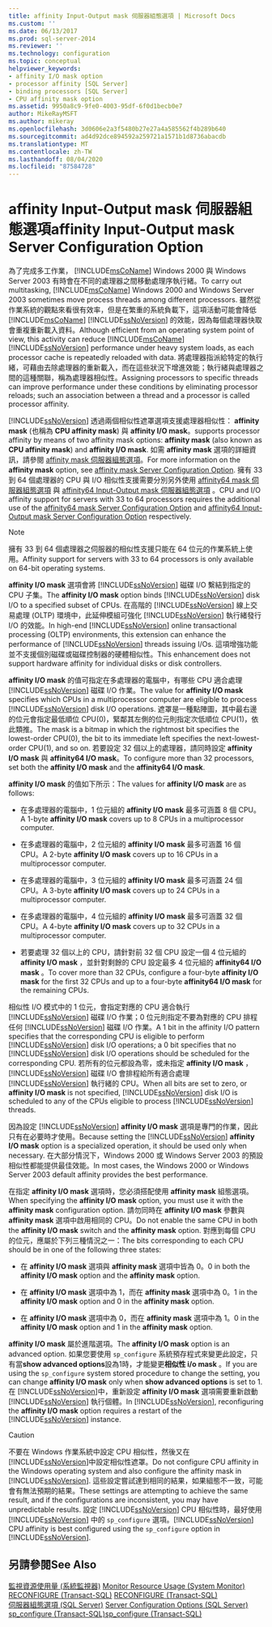 ```yaml
---
title: affinity Input-Output mask 伺服器組態選項 | Microsoft Docs
ms.custom: ''
ms.date: 06/13/2017
ms.prod: sql-server-2014
ms.reviewer: ''
ms.technology: configuration
ms.topic: conceptual
helpviewer_keywords:
- affinity I/O mask option
- processor affinity [SQL Server]
- binding processors [SQL Server]
- CPU affinity mask option
ms.assetid: 9950a8c9-9fe0-4003-95df-6f0d1becb0e7
author: MikeRayMSFT
ms.author: mikeray
ms.openlocfilehash: 3d0606e2a3f5480b27e27a4a585562f4b289b640
ms.sourcegitcommit: ad4d92dce894592a259721a1571b1d8736abacdb
ms.translationtype: MT
ms.contentlocale: zh-TW
ms.lasthandoff: 08/04/2020
ms.locfileid: "87584728"
---
```

# <a name="affinity-input-output-mask-server-configuration-option"></a><span data-ttu-id="fd73f-102">affinity Input-Output mask 伺服器組態選項</span><span class="sxs-lookup"><span data-stu-id="fd73f-102">affinity Input-Output mask Server Configuration Option</span></span>
  <span data-ttu-id="fd73f-103">為了完成多工作業， [!INCLUDE[msCoName](../../includes/msconame-md.md)] Windows 2000 與 Windows Server 2003 有時會在不同的處理器之間移動處理序執行緒。</span><span class="sxs-lookup"><span data-stu-id="fd73f-103">To carry out multitasking, [!INCLUDE[msCoName](../../includes/msconame-md.md)] Windows 2000 and Windows Server 2003 sometimes move process threads among different processors.</span></span> <span data-ttu-id="fd73f-104">雖然從作業系統的觀點來看很有效率，但是在繁重的系統負載下，這項活動可能會降低 [!INCLUDE[msCoName](../../includes/msconame-md.md)] [!INCLUDE[ssNoVersion](../../includes/ssnoversion-md.md)] 的效能，因為每個處理器快取會重複重新載入資料。</span><span class="sxs-lookup"><span data-stu-id="fd73f-104">Although efficient from an operating system point of view, this activity can reduce [!INCLUDE[msCoName](../../includes/msconame-md.md)] [!INCLUDE[ssNoVersion](../../includes/ssnoversion-md.md)] performance under heavy system loads, as each processor cache is repeatedly reloaded with data.</span></span> <span data-ttu-id="fd73f-105">將處理器指派給特定的執行緒，可藉由去除處理器的重新載入，而在這些狀況下增進效能；執行緒與處理器之間的這種關聯，稱為處理器相似性。</span><span class="sxs-lookup"><span data-stu-id="fd73f-105">Assigning processors to specific threads can improve performance under these conditions by eliminating processor reloads; such an association between a thread and a processor is called processor affinity.</span></span>  
  
 [!INCLUDE[ssNoVersion](../../includes/ssnoversion-md.md)] <span data-ttu-id="fd73f-106">透過兩個相似性遮罩選項支援處理器相似性： **affinity mask** (也稱為 **CPU affinity mask**) 與 **affinity I/O mask**。</span><span class="sxs-lookup"><span data-stu-id="fd73f-106">supports processor affinity by means of two affinity mask options: **affinity mask** (also known as **CPU affinity mask**) and **affinity I/O mask**.</span></span> <span data-ttu-id="fd73f-107">如需 **affinity mask** 選項的詳細資訊，請參閱 [affinity mask 伺服器組態選項](affinity-mask-server-configuration-option.md)。</span><span class="sxs-lookup"><span data-stu-id="fd73f-107">For more information on the **affinity mask** option, see [affinity mask Server Configuration Option](affinity-mask-server-configuration-option.md).</span></span> <span data-ttu-id="fd73f-108">擁有 33 到 64 個處理器的 CPU 與 I/O 相似性支援需要分別另外使用 [affinity64 mask 伺服器組態選項](affinity64-mask-server-configuration-option.md) 與 [affinity64 Input-Output mask 伺服器組態選項](affinity64-input-output-mask-server-configuration-option.md) 。</span><span class="sxs-lookup"><span data-stu-id="fd73f-108">CPU and I/O affinity support for servers with 33 to 64 processors requires the additional use of the [affinity64 mask Server Configuration Option](affinity64-mask-server-configuration-option.md) and [affinity64 Input-Output mask Server Configuration Option](affinity64-input-output-mask-server-configuration-option.md) respectively.</span></span>  
  
> [!NOTE]  
>  <span data-ttu-id="fd73f-109">擁有 33 到 64 個處理器之伺服器的相似性支援只能在 64 位元的作業系統上使用。</span><span class="sxs-lookup"><span data-stu-id="fd73f-109">Affinity support for servers with 33 to 64 processors is only available on 64-bit operating systems.</span></span>  
  
 <span data-ttu-id="fd73f-110">**affinity I/O mask** 選項會將 [!INCLUDE[ssNoVersion](../../includes/ssnoversion-md.md)] 磁碟 I/O 繫結到指定的 CPU 子集。</span><span class="sxs-lookup"><span data-stu-id="fd73f-110">The **affinity I/O mask** option binds [!INCLUDE[ssNoVersion](../../includes/ssnoversion-md.md)] disk I/O to a specified subset of CPUs.</span></span> <span data-ttu-id="fd73f-111">在高階的 [!INCLUDE[ssNoVersion](../../includes/ssnoversion-md.md)] 線上交易處理 (OLTP) 環境中，此延伸模組可強化 [!INCLUDE[ssNoVersion](../../includes/ssnoversion-md.md)] 執行緒發行 I/O 的效能。</span><span class="sxs-lookup"><span data-stu-id="fd73f-111">In high-end [!INCLUDE[ssNoVersion](../../includes/ssnoversion-md.md)] online transactional processing (OLTP) environments, this extension can enhance the performance of [!INCLUDE[ssNoVersion](../../includes/ssnoversion-md.md)] threads issuing I/Os.</span></span> <span data-ttu-id="fd73f-112">這項增強功能並不支援個別磁碟或磁碟控制器的硬體相似性。</span><span class="sxs-lookup"><span data-stu-id="fd73f-112">This enhancement does not support hardware affinity for individual disks or disk controllers.</span></span>  
  
 <span data-ttu-id="fd73f-113">**affinity I/O mask** 的值可指定在多處理器的電腦中，有哪些 CPU 適合處理 [!INCLUDE[ssNoVersion](../../includes/ssnoversion-md.md)] 磁碟 I/O 作業。</span><span class="sxs-lookup"><span data-stu-id="fd73f-113">The value for **affinity I/O mask** specifies which CPUs in a multiprocessor computer are eligible to process [!INCLUDE[ssNoVersion](../../includes/ssnoversion-md.md)] disk I/O operations.</span></span> <span data-ttu-id="fd73f-114">遮罩是一種點陣圖，其中最右邊的位元會指定最低順位 CPU(0)，緊鄰其左側的位元則指定次低順位 CPU(1)，依此類推。</span><span class="sxs-lookup"><span data-stu-id="fd73f-114">The mask is a bitmap in which the rightmost bit specifies the lowest-order CPU(0), the bit to its immediate left specifies the next-lowest-order CPU(1), and so on.</span></span> <span data-ttu-id="fd73f-115">若要設定 32 個以上的處理器，請同時設定 **affinity I/O mask** 與 **affinity64 I/O mask**。</span><span class="sxs-lookup"><span data-stu-id="fd73f-115">To configure more than 32 processors, set both the **affinity I/O mask** and the **affinity64 I/O mask**.</span></span>  
  
 <span data-ttu-id="fd73f-116">**affinity I/O mask** 的值如下所示：</span><span class="sxs-lookup"><span data-stu-id="fd73f-116">The values for **affinity I/O mask** are as follows:</span></span>  
  
-   <span data-ttu-id="fd73f-117">在多處理器的電腦中，1 位元組的 **affinity I/O mask** 最多可涵蓋 8 個 CPU。</span><span class="sxs-lookup"><span data-stu-id="fd73f-117">A 1-byte **affinity I/O mask** covers up to 8 CPUs in a multiprocessor computer.</span></span>  
  
-   <span data-ttu-id="fd73f-118">在多處理器的電腦中，2 位元組的 **affinity I/O mask** 最多可涵蓋 16 個 CPU。</span><span class="sxs-lookup"><span data-stu-id="fd73f-118">A 2-byte **affinity I/O mask** covers up to 16 CPUs in a multiprocessor computer.</span></span>  
  
-   <span data-ttu-id="fd73f-119">在多處理器的電腦中，3 位元組的 **affinity I/O mask** 最多可涵蓋 24 個 CPU。</span><span class="sxs-lookup"><span data-stu-id="fd73f-119">A 3-byte **affinity I/O mask** covers up to 24 CPUs in a multiprocessor computer.</span></span>  
  
-   <span data-ttu-id="fd73f-120">在多處理器的電腦中，4 位元組的 **affinity I/O mask** 最多可涵蓋 32 個 CPU。</span><span class="sxs-lookup"><span data-stu-id="fd73f-120">A 4-byte **affinity I/O mask** covers up to 32 CPUs in a multiprocessor computer.</span></span>  
  
-   <span data-ttu-id="fd73f-121">若要處理 32 個以上的 CPU，請針對前 32 個 CPU 設定一個 4 位元組的 **affinity I/O mask** ，並針對剩餘的 CPU 設定最多 4 位元組的 **affinity64 I/O mask** 。</span><span class="sxs-lookup"><span data-stu-id="fd73f-121">To cover more than 32 CPUs, configure a four-byte **affinity I/O mask** for the first 32 CPUs and up to a four-byte **affinity64 I/O mask** for the remaining CPUs.</span></span>  
  
 <span data-ttu-id="fd73f-122">相似性 I/O 模式中的 1 位元，會指定對應的 CPU 適合執行 [!INCLUDE[ssNoVersion](../../includes/ssnoversion-md.md)] 磁碟 I/O 作業；0 位元則指定不要為對應的 CPU 排程任何 [!INCLUDE[ssNoVersion](../../includes/ssnoversion-md.md)] 磁碟 I/O 作業。</span><span class="sxs-lookup"><span data-stu-id="fd73f-122">A 1 bit in the affinity I/O pattern specifies that the corresponding CPU is eligible to perform [!INCLUDE[ssNoVersion](../../includes/ssnoversion-md.md)] disk I/O operations; a 0 bit specifies that no [!INCLUDE[ssNoVersion](../../includes/ssnoversion-md.md)] disk I/O operations should be scheduled for the corresponding CPU.</span></span> <span data-ttu-id="fd73f-123">若所有的位元都設為零，或未指定 **affinity I/O mask** ， [!INCLUDE[ssNoVersion](../../includes/ssnoversion-md.md)] 磁碟 I/O 會排程給所有適合處理 [!INCLUDE[ssNoVersion](../../includes/ssnoversion-md.md)] 執行緒的 CPU。</span><span class="sxs-lookup"><span data-stu-id="fd73f-123">When all bits are set to zero, or **affinity I/O mask** is not specified, [!INCLUDE[ssNoVersion](../../includes/ssnoversion-md.md)] disk I/O is scheduled to any of the CPUs eligible to process [!INCLUDE[ssNoVersion](../../includes/ssnoversion-md.md)] threads.</span></span>  
  
 <span data-ttu-id="fd73f-124">因為設定 [!INCLUDE[ssNoVersion](../../includes/ssnoversion-md.md)] **affinity I/O mask** 選項是專門的作業，因此只有在必要時才使用。</span><span class="sxs-lookup"><span data-stu-id="fd73f-124">Because setting the [!INCLUDE[ssNoVersion](../../includes/ssnoversion-md.md)] **affinity I/O mask** option is a specialized operation, it should be used only when necessary.</span></span> <span data-ttu-id="fd73f-125">在大部分情況下，Windows 2000 或 Windows Server 2003 的預設相似性都能提供最佳效能。</span><span class="sxs-lookup"><span data-stu-id="fd73f-125">In most cases, the Windows 2000 or Windows Server 2003 default affinity provides the best performance.</span></span>  
  
 <span data-ttu-id="fd73f-126">在指定 **affinity I/O mask** 選項時，您必須搭配使用 **affinity mask** 組態選項。</span><span class="sxs-lookup"><span data-stu-id="fd73f-126">When specifying the **affinity I/O mask** option, you must use it with the **affinity mask** configuration option.</span></span> <span data-ttu-id="fd73f-127">請勿同時在 **affinity I/O mask** 參數與 **affinity mask** 選項中啟用相同的 CPU。</span><span class="sxs-lookup"><span data-stu-id="fd73f-127">Do not enable the same CPU in both the **affinity I/O mask** switch and the **affinity mask** option.</span></span> <span data-ttu-id="fd73f-128">對應到每個 CPU 的位元，應屬於下列三種情況之一：</span><span class="sxs-lookup"><span data-stu-id="fd73f-128">The bits corresponding to each CPU should be in one of the following three states:</span></span>  
  
-   <span data-ttu-id="fd73f-129">在 **affinity I/O mask** 選項與 **affinity mask** 選項中皆為 0。</span><span class="sxs-lookup"><span data-stu-id="fd73f-129">0 in both the **affinity I/O mask** option and the **affinity mask** option.</span></span>  
  
-   <span data-ttu-id="fd73f-130">在 **affinity I/O mask** 選項中為 1，而在 **affinity mask** 選項中為 0。</span><span class="sxs-lookup"><span data-stu-id="fd73f-130">1 in the **affinity I/O mask** option and 0 in the **affinity mask** option.</span></span>  
  
-   <span data-ttu-id="fd73f-131">在 **affinity I/O mask** 選項中為 0，而在 **affinity mask** 選項中為 1。</span><span class="sxs-lookup"><span data-stu-id="fd73f-131">0 in the **affinity I/O mask** option and 1 in the **affinity mask** option.</span></span>  
  
 <span data-ttu-id="fd73f-132">**affinity I/O mask** 屬於進階選項。</span><span class="sxs-lookup"><span data-stu-id="fd73f-132">The **affinity I/O mask** option is an advanced option.</span></span> <span data-ttu-id="fd73f-133">如果您要使用 `sp_configure` 系統預存程式來變更此設定，只有當**show advanced options**設為1時，才能變更**相似性 i/o mask** 。</span><span class="sxs-lookup"><span data-stu-id="fd73f-133">If you are using the `sp_configure` system stored procedure to change the setting, you can change **affinity I/O mask** only when **show advanced options** is set to 1.</span></span> <span data-ttu-id="fd73f-134">在 [!INCLUDE[ssNoVersion](../../includes/ssnoversion-md.md)]中，重新設定 **affinity I/O mask** 選項需要重新啟動 [!INCLUDE[ssNoVersion](../../includes/ssnoversion-md.md)] 執行個體。</span><span class="sxs-lookup"><span data-stu-id="fd73f-134">In [!INCLUDE[ssNoVersion](../../includes/ssnoversion-md.md)], reconfiguring the **affinity I/O mask** option requires a restart of the [!INCLUDE[ssNoVersion](../../includes/ssnoversion-md.md)] instance.</span></span>  
  
> [!CAUTION]  
>  <span data-ttu-id="fd73f-135">不要在 Windows 作業系統中設定 CPU 相似性，然後又在 [!INCLUDE[ssNoVersion](../../includes/ssnoversion-md.md)]中設定相似性遮罩。</span><span class="sxs-lookup"><span data-stu-id="fd73f-135">Do not configure CPU affinity in the Windows operating system and also configure the affinity mask in [!INCLUDE[ssNoVersion](../../includes/ssnoversion-md.md)].</span></span> <span data-ttu-id="fd73f-136">這些設定嘗試達到相同的結果，如果組態不一致，可能會有無法預期的結果。</span><span class="sxs-lookup"><span data-stu-id="fd73f-136">These settings are attempting to achieve the same result, and if the configurations are inconsistent, you may have unpredictable results.</span></span> <span data-ttu-id="fd73f-137">設定 [!INCLUDE[ssNoVersion](../../includes/ssnoversion-md.md)] CPU 相似性時，最好使用 [!INCLUDE[ssNoVersion](../../includes/ssnoversion-md.md)] 中的 `sp_configure` 選項。</span><span class="sxs-lookup"><span data-stu-id="fd73f-137">[!INCLUDE[ssNoVersion](../../includes/ssnoversion-md.md)] CPU affinity is best configured using the `sp_configure` option in [!INCLUDE[ssNoVersion](../../includes/ssnoversion-md.md)].</span></span>  
  
## <a name="see-also"></a><span data-ttu-id="fd73f-138">另請參閱</span><span class="sxs-lookup"><span data-stu-id="fd73f-138">See Also</span></span>  
 <span data-ttu-id="fd73f-139">[監視資源使用量 &#40;系統監視器&#41;](../../relational-databases/performance-monitor/monitor-resource-usage-system-monitor.md) </span><span class="sxs-lookup"><span data-stu-id="fd73f-139">[Monitor Resource Usage &#40;System Monitor&#41;](../../relational-databases/performance-monitor/monitor-resource-usage-system-monitor.md) </span></span>  
 <span data-ttu-id="fd73f-140">[RECONFIGURE &#40;Transact-SQL&#41;](/sql/t-sql/language-elements/reconfigure-transact-sql) </span><span class="sxs-lookup"><span data-stu-id="fd73f-140">[RECONFIGURE &#40;Transact-SQL&#41;](/sql/t-sql/language-elements/reconfigure-transact-sql) </span></span>  
 <span data-ttu-id="fd73f-141">[伺服器組態選項 &#40;SQL Server&#41;](server-configuration-options-sql-server.md) </span><span class="sxs-lookup"><span data-stu-id="fd73f-141">[Server Configuration Options &#40;SQL Server&#41;](server-configuration-options-sql-server.md) </span></span>  
 [<span data-ttu-id="fd73f-142">sp_configure &#40;Transact-SQL&#41;</span><span class="sxs-lookup"><span data-stu-id="fd73f-142">sp_configure &#40;Transact-SQL&#41;</span></span>](/sql/relational-databases/system-stored-procedures/sp-configure-transact-sql)  
  
  
